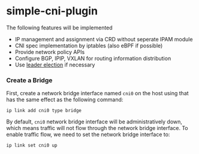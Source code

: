 # simple-cni-plugin

The following features will be implemented
- IP management and assignment via CRD without seperate IPAM module
- CNI spec implementation by iptables (also eBPF if possible)
- Provide network policy APIs
- Configure BGP, IPIP, VXLAN for routing information distribution
- Use [leader election](https://pkg.go.dev/k8s.io/client-go/tools/leaderelection) if necessary

### Create a Bridge

First, create a network bridge interface named `cni0` on the host
using that has the same effect as the following command:

```shell
ip link add cni0 type bridge
```

By default, `cni0` network bridge interface will be administratively down,
which means traffic will not flow through the network bridge interface.
To enable traffic flow, we need to set the network bridge interface to:

```shell
ip link set cni0 up
```